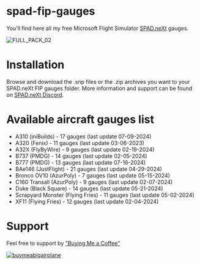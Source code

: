 # spad-fip-gauges

You'll find here all my free Microsoft Flight Simulator [SPAD.neXt](https://www.spadnext.com/home.html) gauges.

![FULL_PACK_02](https://github.com/1l2p-dev/spad-fip-gauges/assets/26790042/db2aa40b-92c9-4643-b395-2fa2b8819463)

# Installation

Browse and download the .snp files or the .zip archives you want to your SPAD.neXt FIP gauges folder.
More information and support can be found on [SPAD.neXt Discord](https://discord.gg/84H6QUmpBU).

# Available aircraft gauges list

- A310 (iniBuilds) - 17 gauges (last update 07-09-2024)
- A320 (Fenix) - 11 gauges (last update 03-06-2023)  
- A32X (FlyByWire) - 9 gauges (last update 02-19-2024)
- B737 (PMDG) - 14 gauges (last update 02-05-2024)
- B777 (PMDG) - 13 gauges (last update 07-16-2024)
- BAe146 (JustFlight) - 21 gauges (last update 04-29-2024)
- Bronco OV10 (AzurPoly) - 7 gauges (last update 05-15-2024)
- C160 Transall (AzurPoly) - 9 gauges (last update 02-07-2024)
- Duke (Black Square) - 14 gauges (last update 05-21-2024)
- Scrapyard Monster (Flying Fries) - 11 gauges (last update 05-02-2024)
- XF11 (Flying Fries) - 12 gauges (last update 02-04-2024)

# Support

Feel free to support by ["Buying Me a Coffee" ](https://buymeacoffee.com/1l2p)

[![buymeabigairplane](https://github.com/1l2p-dev/spad-fip-gauges/assets/26790042/db47cd19-976c-4e12-ae8c-80bd245a558b)](https://buymeacoffee.com/1l2p)
